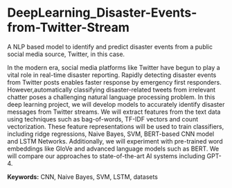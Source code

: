 # DeepLearning_Disaster-Events-from-Twitter-Stream
A NLP based model to identify and predict disaster events from a public social media source, Twitter, in this case.

In the modern era, social media platforms like Twitter have begun to play a vital role in real-time disaster reporting. Rapidly detecting disaster events from Twitter posts enables faster response by emergency first responders. However,automatically classifying disaster-related tweets from irrelevant chatter poses a challenging natural language processing problem. In this deep learning project, we will develop models to accurately identify disaster messages from Twitter streams. We will extract features from the text data using techniques such as bag-of-words, TF-IDF vectors and count vectorization. These feature representations will be used to train classifiers, including ridge regressions, Naive Bayes, SVM, BERT-based CNN model and LSTM Networks. Additionally, we will experiment with pre-trained word embeddings like GloVe and advanced language models such as BERT. We will compare our approaches to state-of-the-art AI systems including GPT-4.

**Keywords:** CNN, Naive Bayes, SVM, LSTM, datasets
